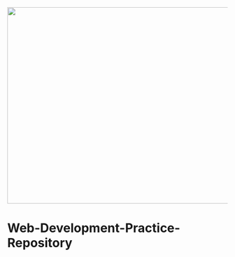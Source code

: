 <img src="https://fiverr-res.cloudinary.com/images/q_auto,f_auto/gigs3/276569103/original/05e1c77d0530e2bf1a859bc907a6ffd81c4de9d5/develop-your-frontend-website-with-html5-css3-javascript.png" height= 450 width=850 />

# Web-Development-Practice-Repository
